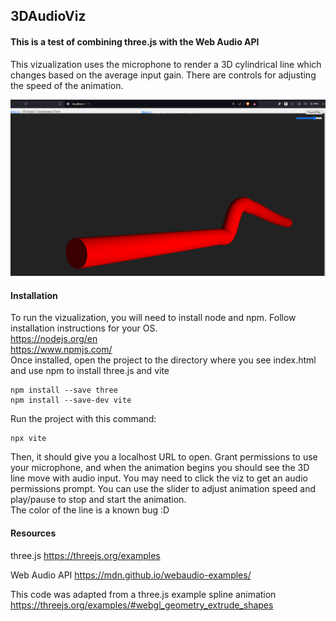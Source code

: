 ## 3DAudioViz
#### This is a test of combining three.js with the Web Audio API

This vizualization uses the microphone to render a 3D cylindrical line which changes based on the average input gain. 
There are controls for adjusting the speed of the animation. 

![3D Audio Viz](public/screenshot.png)

#### Installation
To run the vizualization, you will need to install node and npm. Follow installation instructions for your OS.
<br>
https://nodejs.org/en
<br>
https://www.npmjs.com/
<br>
Once installed, open the project to the directory where you see index.html and use npm to install three.js and vite
```
npm install --save three
npm install --save-dev vite
```

Run the project with this command:
```
npx vite
```

Then, it should give you a localhost URL to open. Grant permissions to use your microphone, and when the animation begins you should see the 3D line move with audio input. You may need to click the viz to get an audio permissions prompt. You can use the slider to adjust animation speed and play/pause to stop and start the animation. 
<br>
The color of the line is a known bug :D

#### Resources
three.js
https://threejs.org/examples
<br>

Web Audio API
https://mdn.github.io/webaudio-examples/
<br>

This code was adapted from a three.js example spline animation
https://threejs.org/examples/#webgl_geometry_extrude_shapes
<br>
